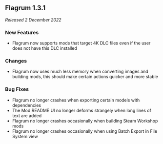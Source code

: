 ## Flagrum 1.3.1

_Released 2 December 2022_

### New Features

- Flagrum now supports mods that target 4K DLC files even if the user does not have this DLC installed

### Changes

- Flagrum now uses much less memory when converting images and building mods, this should make certain actions quicker and more stable

### Bug Fixes

- Flagrum no longer crashes when exporting certain models with dependencies
- The Mod README UI no longer deforms strangely when long lines of text are added
- Flagrum no longer crashes occasionally when building Steam Workshop mods
- Flagrum no longer crashes occasionally when using Batch Export in File System view